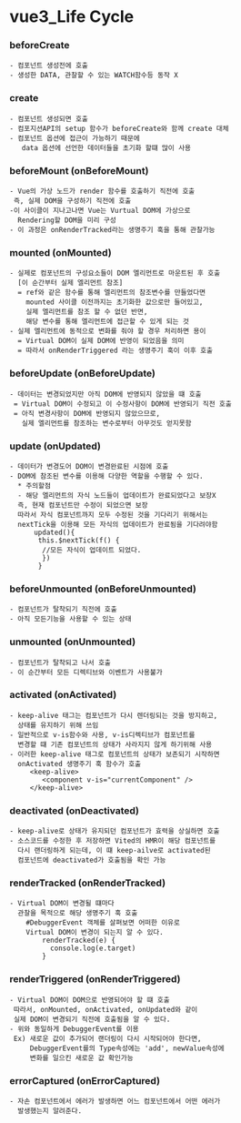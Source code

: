 # vue3_Life Cycle

### beforeCreate
```
- 컴포넌트 생성전에 호출
- 생성한 DATA, 관찰할 수 있는 WATCH함수등 동작 X
```

### create
```
- 컴포넌트 생성되면 호출
- 컴포지션API의 setup 함수가 beforeCreate와 함께 create 대체
- 컴포넌트 옵션에 접근이 가능하기 때문에 
   data 옵션에 선언한 데이터들을 초기화 할떄 많이 사용
```

### beforeMount (onBeforeMount)
```
- Vue의 가상 노드가 render 함수를 호출하기 직전에 호출
 즉, 실제 DOM을 구성하기 직전에 호출
-이 사이클이 지나고나면 Vue는 Vurtual DOM에 가상으로 
  Rendering할 DOM을 미리 구성
- 이 과정은 onRenderTracked라는 생명주기 훅을 통해 관찰가능
```

### mounted (onMounted)
```
- 실제로 컴포넌트의 구성요소들이 DOM 엘리먼트로 마운트된 후 호출 
  [이 순간부터 실제 엘리먼트 참조]
  = ref와 같은 함수를 통해 엘리먼트의 참조변수를 만들었다면
    mounted 사이클 이전까지는 초기화한 값으로만 들어있고,
    실제 엘리먼트를 참조 할 수 없던 반면,
    해당 변수를 통해 엘리먼트에 접근할 수 있게 되는 것
- 실제 엘리먼트에 동적으로 변화를 줘야 할 경우 처리하면 용이
  = Virtual DOM이 실제 DOM에 반영이 되었음을 의미
  = 따라서 onRenderTriggered 라는 생명주기 훅이 이후 호출  
```

### beforeUpdate (onBeforeUpdate)
```
- 데이터는 변경되었지만 아직 DOM에 반영되지 않았을 떄 호출
 = Virtual DOM이 수정되고 이 수정사항이 DOM에 반영되기 직전 호출
 = 아직 변경사항이 DOM에 반영되지 않았으므로,
   실제 엘리먼트를 참조하는 변수로부터 아무것도 얻지못함
```

### update (onUpdated)
```
- 데이터가 변경도어 DOM이 변경완료된 시점에 호출
- DOM에 참조된 변수를 이용해 다양한 역할을 수행할 수 있다.
  * 주의할점
  - 해당 엘리먼트의 자식 노드들이 업데이트가 완료되었다고 보장X
  즉, 현재 컴포넌트만 수정이 되었으면 보장
  따라서 자식 컴포넌트까지 모두 수정된 것을 기다리기 위해서는
  nextTick을 이용해 모든 자식의 업데이트가 완료됨을 기다려야함
      updated(){
       this.$nextTick(f() {
        //모든 자식이 업데이트 되었다.
        })
       }
```

### beforeUnmounted (onBeforeUnmounted)
```
- 컴포넌트가 탈착되기 직전에 호출
- 아직 모든기능을 사용할 수 있는 상태
```

### unmounted (onUnmounted)
```
- 컴포넌트가 탈착되고 나서 호출
- 이 순간부터 모든 디렉티브와 이벤트가 사용불가
```

### activated (onActivated)
```
- keep-alive 태그는 컴포넌트가 다시 렌더링되는 것을 방지하고, 
  상태를 유지하기 위해 쓰임
- 일반적으로 v-is함수와 사용, v-is디렉티브가 컴포넌트를
  변경할 떄 기존 컴포넌트의 상태가 사라지지 않게 하기위해 사용
- 이러한 keep-alive 태그로 컴포넌트의 상태가 보존되기 시작하면
  onActivated 생명주기 훅 함수가 호출
     <keep-alive>
        <component v-is="currentComponent" />
     </keep-alive>
```

### deactivated (onDeactivated)
```
- keep-alive로 상태가 유지되던 컴포넌트가 효력을 상실하면 호출
- 소스코드를 수정한 후 저장하면 Vited의 HMR이 해당 컴포넌트를
  다시 랜더링하게 되는데, 이 떄 keep-ailve로 activated된 
  컴포넌트에 deactivated가 호출됨을 확인 가능
```

### renderTracked (onRenderTracked)
```
- Virtual DOM이 변경될 떄마다 
  관찰을 목적으로 해당 생명주기 훅 호출
    #DebuggerEvent 객체를 살펴보면 어떠한 이유로 
    Virtual DOM이 변경이 되는지 알 수 있다.
        renderTracked(e) {
          console.log(e.target)
        }
```

### renderTriggered (onRenderTriggered)
```
- Virtual DOM이 DOM으로 반영되어야 할 떄 호출
 따라서, onMounted, onActivated, onUpdated와 같이 
 실제 DOM이 변경되기 직전에 호출됨을 알 수 있다.
- 위와 동일하게 DebuggerEvent를 이용
 Ex) 새로운 값이 추가되어 랜더링이 다시 시작되어야 한다면,
     DebuggerEvent를의 Type속성에는 'add', newValue속성에
     변화를 일으킨 새로운 값 확인가능
```

### errorCaptured (onErrorCaptured)
```
- 자손 컴포넌트에서 에러가 발생하면 어느 컴포넌트에서 어떤 에러가
  발생했는지 알려준다.
```